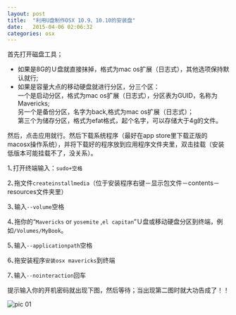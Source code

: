 ```yaml
---
layout: post
title:  "利用U盘制作OSX 10.9、10.10的安装盘"
date:   2015-04-06 02:06:32
categories: osx
---
```


首先打开磁盘工具；

* 如果是8G的Ｕ盘就直接抹掉，格式为mac os扩展（日志式），其他选项保持默认就行; 
* 如果是容量大点的移动硬盘就进行分区，分三个区：  
一个是启动分区，格式为mac os扩展（日志式），分区表为GUID，名称为Mavericks;  
另一个是备份分区，名字为back,格式为mac os扩展（日志式）；  
第三个为储存分区，格式为efat格式，起个名字，可以存储大于4g的文件。  

然后，点击应用就行。然后下载系统程序（最好在app store里下载正版的macosx操作系统），并将下载好的程序放到应用程序文件夹里，双击挂载（安装低版本可能挂载不了，没关系）。 

1､打开终端输入：`sudo+空格`

2､拖文件`createinstallmedia`（位于安装程序右键－显示包文件－contents－resources文件夹里） 

3､输入`--volume`空格

4､拖你的“`Mavericks` or `yosemite` ,`el capitan`”Ｕ盘或移动硬盘分区到终端，例如`/Volumes/MyBook`。

5､输入`--applicationpath`空格

6､拖安装程序`安装osx mavericks`到终端

7､输入`--nointeraction`回车

提示输入你的开机密码就出现下图，然后等待；当出现第二图时就大功告成了！！


![pic 01](http://7u2srn.com1.z0.glb.clouddn.com/@/images/post/upanosx.PNG)
